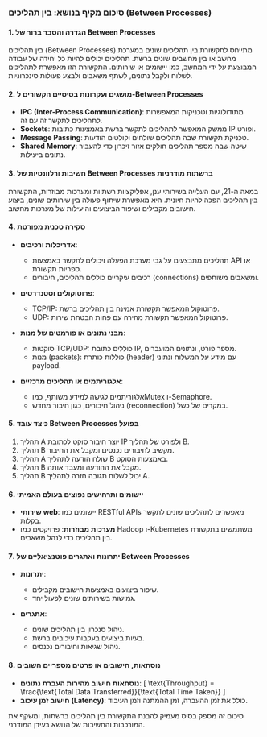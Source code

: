 ### סיכום מקיף בנושא: בין תהליכים (Between Processes)

#### 1. הגדרה והסבר ברור של Between Processes
בין תהליכים (Between Processes) מתייחס לתקשורת בין תהליכים שונים במערכת מחשב או בין מחשבים שונים ברשת. תהליכים יכולים להיות כל יחידה של עבודה המבוצעת על ידי המחשב, כמו יישומים או שירותים. התקשורת הזו מאפשרת לתהליכים לשלוח ולקבל נתונים, לשתף משאבים ולבצע פעולות סינכרוניות.

#### 2. מושגים ועקרונות בסיסיים הקשורים ל-Between Processes
- **IPC (Inter-Process Communication)**: מתודולוגיות וטכניקות המאפשרות לתהליכים לתקשר זה עם זה.
- **Sockets**: ממשק המאפשר לתהליכים לתקשר ברשת באמצעות כתובות IP ופורט.
- **Message Passing**: טכניקת תקשורת שבה תהליכים שולחים וקולטים הודעות.
- **Shared Memory**: שיטה שבה מספר תהליכים חולקים אזור זיכרון כדי להעביר נתונים ביעילות.

#### 3. חשיבות ורלוונטיות של Between Processes ברשתות מודרניות
במאה ה-21, עם העלייה בשירותי ענן, אפליקציות רשתיות ומערכות מבוזרות, התקשורת בין תהליכים הפכה להיות חיונית. היא מאפשרת שיתוף פעולה בין שירותים שונים, ביצוע חישובים מקבילים ושיפור הביצועים והיעילות של מערכות מחשוב.

#### 4. סקירה טכנית מפורטת
- **אדריכלות ורכיבים**: 
  - תהליכים מתבצעים על גבי מערכת הפעלה ויכולים לתקשר באמצעות API או ספריות תקשורת.
  - רכיבים עיקריים כוללים תהליכים, חיבורים (connections) ומשאבים משותפים.

- **פרוטוקולים וסטנדרטים**:
  - TCP/IP: פרוטוקול המאפשר תקשורת אמינה בין תהליכים ברשת.
  - UDP: פרוטוקול המאפשר תקשורת מהירה עם פחות הבטחת שירות.

- **מבני נתונים או פורמטים של מנות**:
  - סוקטות TCP/UDP: כוללים כתובת IP, מספר פורט, ונתונים המועברים.
  - מנות (packets): כוללות כותרת (header) עם מידע על המשלוח ונתוני payload.

- **אלגוריתמים או תהליכים מרכזיים**:
  - אלגוריתמים לגישה למידע משותף, כמוMutex ו-Semaphore.
  - ניהול חיבורים, כגון חיבור מחדש (reconnection) במקרים של כשל.

#### 5. כיצד עובד Between Processes בפועל
1. תהליך A יוצר חיבור סוקט לכתובת IP ולפורט של תהליך B.
2. תהליך B מקשיב לחיבורים נכנסים ומקבל את החיבור.
3. תהליך A שולח הודעה לתהליך B באמצעות הסוקט.
4. תהליך B מקבל את ההודעה ומעבד אותה.
5. תהליך B יכול לשלוח תגובה חזרה לתהליך A.

#### 6. יישומים ותרחישים נפוצים בעולם האמיתי
- **שירותי web**: יישומים כמו RESTful APIs מאפשרים לתהליכים שונים לתקשר בקלות.
- **מערכות מבוזרות**: פרויקטים כמו Hadoop ו-Kubernetes משתמשים בתקשורת בין תהליכים כדי לנהל משאבים.

#### 7. יתרונות ואתגרים פוטנציאליים של Between Processes
- **יתרונות**:
  - שיפור ביצועים באמצעות חישובים מקבילים.
  - גמישות בשירותים שונים לפעול יחד.
  
- **אתגרים**:
  - ניהול סנכרון בין תהליכים שונים.
  - בעיות ביצועים בעקבות עיכובים ברשת.
  - ניהול שגיאות וחיבורים נכנסים.

#### 8. נוסחאות, חישובים או פרטים מספריים חשובים
- **נוסחאות חישוב מהירות העברת נתונים**: 
  \[
  \text{Throughput} = \frac{\text{Total Data Transferred}}{\text{Total Time Taken}}
  \]
- **חישוב זמן עיכוב (Latency)**: כולל את זמן ההעברה, זמן ההמתנה וזמן העיבוד.

סיכום זה מספק בסיס מעמיק להבנת התקשורת בין תהליכים ברשתות, ומשקף את המורכבות והחשיבות של הנושא בעידן המודרני.
